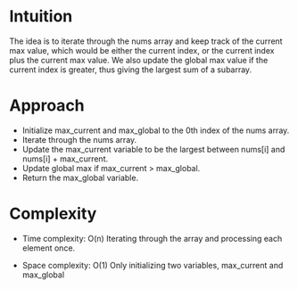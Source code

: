 # Intuition
The idea is to iterate through the nums array and keep track of the current max value, which would be either the current index, or the current index plus the current max value. We also update the global max value if the current index is greater, thus giving the largest sum of a subarray.

# Approach
- Initialize max_current and max_global to the 0th index of the nums array.
- Iterate through the nums array. 
- Update the max_current variable to be the largest between nums[i] and nums[i] + max_current.
- Update global max if max_current > max_global.
- Return the max_global variable.

# Complexity
- Time complexity: O(n)
Iterating through the array and processing each element once.

- Space complexity: O(1)
Only initializing two variables, max_current and max_global
